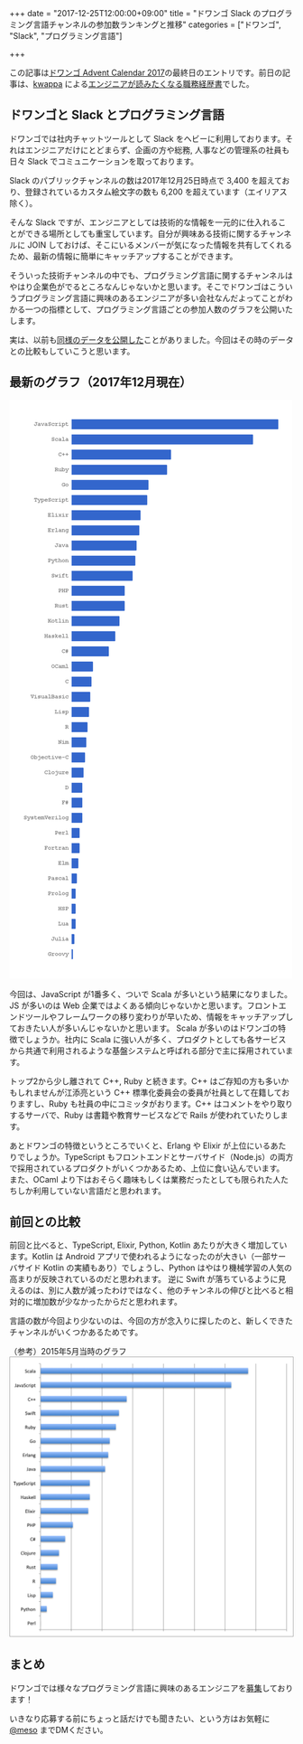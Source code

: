 +++
date = "2017-12-25T12:00:00+09:00"
title = "ドワンゴ Slack のプログラミング言語チャンネルの参加数ランキングと推移"
categories = ["ドワンゴ", "Slack", "プログラミング言語"]

+++

この記事は[ドワンゴ Advent Calendar 2017](http://qiita.com/advent-calendar/2017/dwango)の最終日のエントリです。前日の記事は、[kwappa](https://twitter.com/kwappa) による[エンジニアが読みたくなる職務経歴書](https://dwango.github.io/articles/engineers-resume/)でした。

<!--more-->

## ドワンゴと Slack とプログラミング言語

ドワンゴでは社内チャットツールとして Slack をヘビーに利用しております。それはエンジニアだけにとどまらず、企画の方や総務, 人事などの管理系の社員も日々 Slack でコミュニケーションを取っております。

Slack のパブリックチャンネルの数は2017年12月25日時点で 3,400 を超えており、登録されているカスタム絵文字の数も 6,200 を超えています（エイリアス除く）。

そんな Slack ですが、エンジニアとしては技術的な情報を一元的に仕入れることができる場所としても重宝しています。自分が興味ある技術に関するチャンネルに JOIN しておけば、そこにいるメンバーが気になった情報を共有してくれるため、最新の情報に簡単にキャッチアップすることができます。

そういった技術チャンネルの中でも、プログラミング言語に関するチャンネルはやはり企業色がでるところなんじゃないかと思います。そこでドワンゴはこういうプログラミング言語に興味のあるエンジニアが多い会社なんだよってことがわかる一つの指標として、プログラミング言語ごとの参加人数のグラフを公開いたします。

実は、以前も[同様のデータを公開した](http://ch.nicovideo.jp/dwango-engineer/blomaga/ar796480)ことがありました。今回はその時のデータとの比較もしていこうと思います。


## 最新のグラフ（2017年12月現在）

![2017年12月のグラフ](/imgs/language_chart_201712.png "2017年12月のグラフ")

今回は、JavaScript が1番多く、ついで Scala が多いという結果になりました。JS が多いのは Web 企業ではよくある傾向じゃないかと思います。フロントエンドツールやフレームワークの移り変わりが早いため、情報をキャッチアップしておきたい人が多いんじゃないかと思います。
Scala が多いのはドワンゴの特徴でしょうか。社内に Scala に強い人が多く、プロダクトとしても各サービスから共通で利用されるような基盤システムと呼ばれる部分で主に採用されています。

トップ2から少し離されて C++, Ruby と続きます。C++ はご存知の方も多いかもしれませんが江添亮という C++ 標準化委員会の委員が社員として在籍しておりますし、Ruby も社員の中にコミッタがおります。C++ はコメントをやり取りするサーバで、Ruby は書籍や教育サービスなどで Rails が使われていたりします。

あとドワンゴの特徴というところでいくと、Erlang や Elixir が上位にいるあたりでしょうか。TypeScript もフロントエンドとサーバサイド（Node.js）の両方で採用されているプロダクトがいくつかあるため、上位に食い込んでいます。
また、OCaml より下はおそらく趣味もしくは業務だったとしても限られた人たちしか利用していない言語だと思われます。

## 前回との比較

前回と比べると、TypeScript, Elixir, Python, Kotlin あたりが大きく増加しています。Kotlin は Android アプリで使われるようになったのが大きい（一部サーバサイド Kotlin の実績もあり）でしょうし、Python はやはり機械学習の人気の高まりが反映されているのだと思われます。
逆に Swift が落ちているように見えるのは、別に人数が減ったわけではなく、他のチャンネルの伸びと比べると相対的に増加数が少なかったからだと思われます。

言語の数が今回より少ないのは、今回の方が念入りに探したのと、新しくできたチャンネルがいくつかあるためです。

 （参考）2015年5月当時のグラフ
![2015年5月のグラフ](/imgs/language_chart_201505.png "2015年5月のグラフ")


## まとめ

ドワンゴでは様々なプログラミング言語に興味のあるエンジニアを[募集](http://nico.ms/job/)しております！

いきなり応募する前にちょっと話だけでも聞きたい、という方はお気軽に [@meso](https://twitter.com/meso) までDMください。